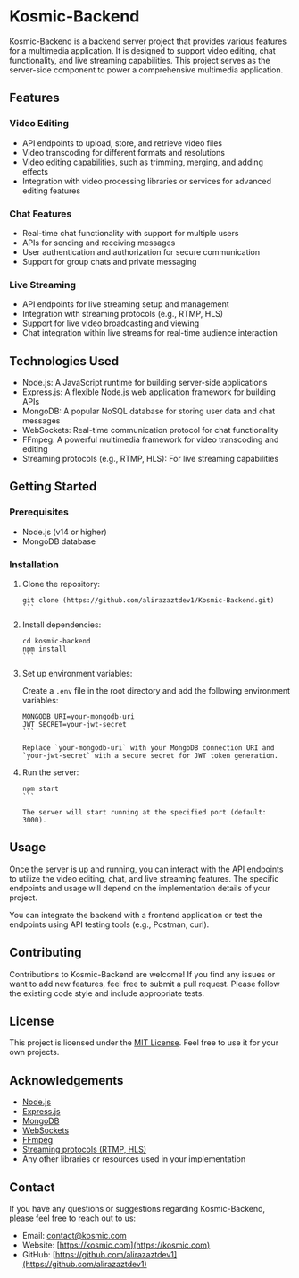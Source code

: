 # Kosmic-Backend

Kosmic-Backend is a backend server project that provides various features for a multimedia application. It is designed to support video editing, chat functionality, and live streaming capabilities. This project serves as the server-side component to power a comprehensive multimedia application.

## Features

### Video Editing
- API endpoints to upload, store, and retrieve video files
- Video transcoding for different formats and resolutions
- Video editing capabilities, such as trimming, merging, and adding effects
- Integration with video processing libraries or services for advanced editing features

### Chat Features
- Real-time chat functionality with support for multiple users
- APIs for sending and receiving messages
- User authentication and authorization for secure communication
- Support for group chats and private messaging

### Live Streaming
- API endpoints for live streaming setup and management
- Integration with streaming protocols (e.g., RTMP, HLS)
- Support for live video broadcasting and viewing
- Chat integration within live streams for real-time audience interaction

## Technologies Used

- Node.js: A JavaScript runtime for building server-side applications
- Express.js: A flexible Node.js web application framework for building APIs
- MongoDB: A popular NoSQL database for storing user data and chat messages
- WebSockets: Real-time communication protocol for chat functionality
- FFmpeg: A powerful multimedia framework for video transcoding and editing
- Streaming protocols (e.g., RTMP, HLS): For live streaming capabilities

## Getting Started

### Prerequisites

- Node.js (v14 or higher)
- MongoDB database

### Installation

1. Clone the repository:

   ````shell
   git clone (https://github.com/alirazaztdev1/Kosmic-Backend.git)
   ```

2. Install dependencies:

   ````shell
   cd kosmic-backend
   npm install
   ```

3. Set up environment variables:

   Create a `.env` file in the root directory and add the following environment variables:

   ````plaintext
   MONGODB_URI=your-mongodb-uri
   JWT_SECRET=your-jwt-secret
   ```

   Replace `your-mongodb-uri` with your MongoDB connection URI and `your-jwt-secret` with a secure secret for JWT token generation.

4. Run the server:

   ````shell
   npm start
   ```

   The server will start running at the specified port (default: 3000).

## Usage

Once the server is up and running, you can interact with the API endpoints to utilize the video editing, chat, and live streaming features. The specific endpoints and usage will depend on the implementation details of your project.

You can integrate the backend with a frontend application or test the endpoints using API testing tools (e.g., Postman, curl).

## Contributing

Contributions to Kosmic-Backend are welcome! If you find any issues or want to add new features, feel free to submit a pull request. Please follow the existing code style and include appropriate tests.

## License

This project is licensed under the [MIT License](LICENSE). Feel free to use it for your own projects.

## Acknowledgements

- [Node.js](https://nodejs.org/)
- [Express.js](https://expressjs.com/)
- [MongoDB](https://www.mongodb.com/)
- [WebSockets](https://developer.mozilla.org/en-US/docs/Web/API/WebSockets_API)
- [FFmpeg](https://ffmpeg.org/)
- [Streaming protocols (RTMP, HLS)](https://en.wikipedia.org/wiki/Real-Time_Messaging_Protocol)
- Any other libraries or resources used in your implementation

## Contact

If you have any questions or suggestions regarding Kosmic-Backend, please feel free to reach out to us:

- Email: [contact@kosmic.com](mailto:contact@kosmic.com)
- Website: [https://kosmic.com](https://kosmic.com)
- GitHub: [https://github.com/alirazaztdev1](https://github.com/alirazaztdev1)
